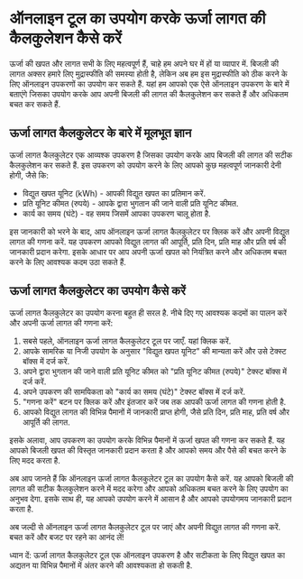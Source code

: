 ऑनलाइन टूल का उपयोग करके ऊर्जा लागत की कैलकुलेशन कैसे करें
==========================================================

ऊर्जा की खपत और लागत सभी के लिए महत्वपूर्ण हैं, चाहे हम अपने घर में हों या व्यापार में. बिजली की लागत अक्सर हमारे लिए मुद्रास्फीति की समस्या होती है, लेकिन अब हम इस मुद्रास्फीति को ठीक करने के लिए ऑनलाइन उपकरणों का उपयोग कर सकते हैं. यहां हम आपको एक ऐसे ऑनलाइन उपकरण के बारे में बताएंगे जिसका उपयोग करके आप अपनी बिजली की लागत की कैलकुलेशन कर सकते हैं और अधिकतम बचत कर सकते हैं.

ऊर्जा लागत कैलकुलेटर के बारे में मूलभूत ज्ञान
---------------------------------------------

ऊर्जा लागत कैलकुलेटर एक आव्यश्क उपकरण है जिसका उपयोग करके आप बिजली की लागत की सटीक कैलकुलेशन कर सकते हैं. इस उपकरण को उपयोग करने के लिए आपको कुछ महत्वपूर्ण जानकारी देनी होगी, जैसे कि:

- विद्युत खपत यूनिट (kWh) - आपकी विद्युत खपत का प्रतिमान करें.
- प्रति यूनिट कीमत (रुपये) - आपके द्वारा भुगतान की जाने वाली प्रति यूनिट कीमत.
- कार्य का समय (घंटे) - वह समय जिसमें आपका उपकरण चालू होता है.

इस जानकारी को भरने के बाद, आप ऑनलाइन ऊर्जा लागत कैलकुलेटर पर क्लिक करें और अपनी विद्युत लागत की गणना करें. यह उपकरण आपको विद्युत लागत की आपूर्ति, प्रति दिन, प्रति माह और प्रति वर्ष की जानकारी प्रदान करेगा. इसके आधार पर आप अपनी ऊर्जा खपत को नियंत्रित करने और अधिकतम बचत करने के लिए आवश्यक कदम उठा सकते हैं.

ऊर्जा लागत कैलकुलेटर का उपयोग कैसे करें
---------------------------------------

ऊर्जा लागत कैलकुलेटर का उपयोग करना बहुत ही सरल है. नीचे दिए गए आवश्यक कदमों का पालन करें और अपनी ऊर्जा लागत की गणना करें:

1. सबसे पहले, ऑनलाइन ऊर्जा लागत कैलकुलेटर टूल पर जाएँ. यहां क्लिक करें.
2. आपके सामरिक या निजी उपयोग के अनुसार "विद्युत खपत यूनिट" की मान्यता करें और उसे टेक्स्ट बॉक्स में दर्ज करें.
3. अपने द्वारा भुगतान की जाने वाली प्रति यूनिट कीमत को "प्रति यूनिट कीमत (रुपये)" टेक्स्ट बॉक्स में दर्ज करें.
4. अपने उपकरण की सामयिकता को "कार्य का समय (घंटे)" टेक्स्ट बॉक्स में दर्ज करें.
5. "गणना करें" बटन पर क्लिक करें और इंतजार करें जब तक आपकी ऊर्जा लागत की गणना होती है.
6. आपको विद्युत लागत की विभिन्न पैमानों में जानकारी प्राप्त होगी, जैसे प्रति दिन, प्रति माह, प्रति वर्ष और आपूर्ति की लागत.

इसके अलावा, आप उपकरण का उपयोग करके विभिन्न पैमानों में ऊर्जा खपत की गणना कर सकते हैं. यह आपको बिजली खपत की विस्तृत जानकारी प्रदान करता है और आपको समय और पैसे की बचत करने के लिए मदद करता है.

अब आप जानते हैं कि ऑनलाइन ऊर्जा लागत कैलकुलेटर टूल का उपयोग कैसे करें. यह आपको बिजली की लागत की सटीक कैलकुलेशन करने में मदद करेगा और आपको अधिकतम बचत करने के लिए उपयोग का अनुभव देगा. इसके साथ ही, यह आपको उपयोग करने में आसान है और आपको उपयोगमय जानकारी प्रदान करता है.

अब जल्दी से ऑनलाइन ऊर्जा लागत कैलकुलेटर टूल पर जाएं और अपनी विद्युत लागत की गणना करें. बचत करें और बजट पर रहने का आनंद लें!

ध्यान दें: ऊर्जा लागत कैलकुलेटर टूल एक ऑनलाइन उपकरण है और सटीकता के लिए विद्युत खपत का अद्यतन या विभिन्न पैमानों में अंतर करने की आवश्यकता हो सकती है.